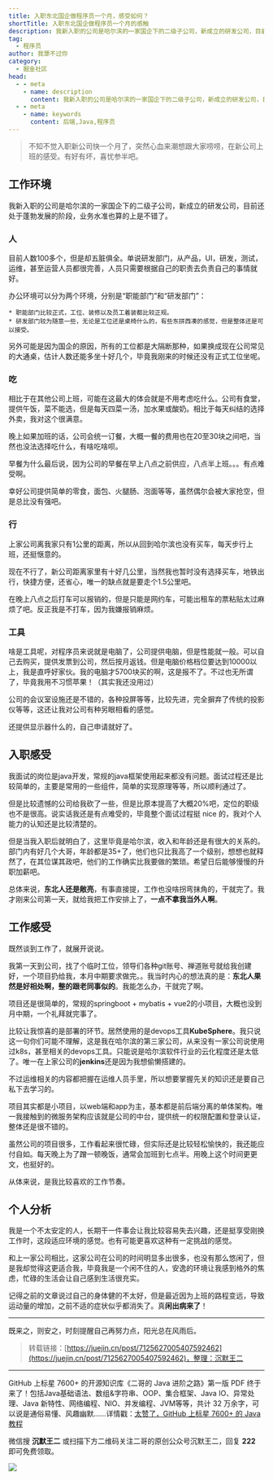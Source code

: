 ```yaml
---
title: 入职东北国企做程序员一个月，感受如何？
shortTitle: 入职东北国企做程序员一个月的感触
description: 我新入职的公司是哈尔滨的一家国企下的二级子公司，新成立的研发公司，目前还处于蓬勃发展的阶段，业务水准也算的上是不错了。 人 目前
tag:
  - 程序员
author: 我犟不过你
category:
  - 掘金社区
head:
  - - meta
    - name: description
      content: 我新入职的公司是哈尔滨的一家国企下的二级子公司，新成立的研发公司，目前还处于蓬勃发展的阶段，业务水准也算的上是不错了。 人 目前
  - - meta
    - name: keywords
      content: 后端,Java,程序员
---
```




>不知不觉入职新公司快一个月了，突然心血来潮想跟大家唠唠，在新公司上班的感受。有好有坏，喜忧参半吧。

## 工作环境

我新入职的公司是哈尔滨的一家国企下的二级子公司，新成立的研发公司，目前还处于蓬勃发展的阶段，业务水准也算的上是不错了。

### 人
目前人数100多个，但是却五脏俱全。单说研发部门，从产品，UI，研发，测试，运维，甚至运营人员都很完善，人员只需要根据自己的职责去负责自己的事情就好。

办公环境可以分为两个环境，分别是“职能部门”和“研发部门”：

    * 职能部门比较正式，工位、装修以及员工着装都比较正规。
    * 研发部门较为随意一些，无论是工位还是桌椅什么的，有些东拼西凑的感觉，但是整体还是可以接受。

另外可能是因为国企的原因，所有的工位都是大隔断那种，如果换成现在公司常见的大通桌，估计人数还能多坐十好几个，毕竟我刚来的时候还没有正式工位坐呢。

### 吃

相比于在其他公司上班，可能在这最大的体会就是不用考虑吃什么。公司有食堂，提供午饭，菜不能选，但是每天四菜一汤，加水果或酸奶。相比于每天纠结的选择外卖，我对这个很满意。

晚上如果加班的话，公司会统一订餐，大概一餐的费用也在20至30块之间吧，当然也没法选择吃什么，有啥吃啥呗。

早餐为什么最后说，因为公司的早餐在早上八点之前供应，八点半上班。。。有点难受啊。

幸好公司提供简单的零食，面包、火腿肠、泡面等等，虽然偶尔会被大家抢空，但是总比没有强吧。

### 行

上家公司离我家只有1公里的距离，所以从回到哈尔滨也没有买车，每天步行上班，还挺惬意的。

现在不行了，新公司距离家里有十好几公里，当然我也暂时没有选择买车，地铁出行，快捷方便，还省心，唯一的缺点就是要走个1.5公里吧。

在晚上八点之后打车可以报销的，但是只能是网约车，可能出租车的票粘贴太过麻烦了吧。反正我是不打车，因为我嫌报销麻烦。

###  工具

啥是工具呢，对程序员来说就是电脑了，公司提供电脑，但是性能就一般。可以自己去购买，提供发票到公司，然后按月返钱。但是电脑价格档位要达到10000以上，我是直呼好家伙。我的电脑才5700块买的啊，这是报不了。不过也无所谓了，毕竟我用不习惯苹果！（其实我还没用过）

公司的会议室设施还是不错的，各种投屏等等，比较先进，完全摒弃了传统的投影仪等等，这还让我对公司有种另眼相看的感觉。

还提供显示器什么的，自己申请就好了。

## 入职感受

我面试的岗位是java开发，常规的java框架使用起来都没有问题。面试过程还是比较简单的，主要是常用的一些组件，简单的实现原理等等，所以顺利通过了。

但是比较遗憾的公司给我砍了一些，但是比原本提高了大概20%吧，定位的职级也不是很高。说实话我还是有点难受的，毕竟整个面试过程挺 nice 的，我对个人能力的认知还是比较清楚的。

但是当我入职后就明白了，这里毕竟是哈尔滨，收入和年龄还是有很大的关系的。部门内有好几个大哥，年龄都是35+了，他们也只比我高了一个级别，想想也就释然了，在其位谋其政吧，他们的工作确实比我要做的繁琐。希望日后能够慢慢的升职加薪吧。

总体来说，**东北人还是敞亮**，有事直接提，工作也没啥拐弯抹角的，干就完了。我才刚来公司第一天，就给我把工作安排上了，**一点不拿我当外人啊**。

## 工作感受

既然谈到工作了，就展开说说。

我第一天到公司，找了个临时工位，领导们各种git账号、禅道账号就给我创建好，一个项目扔给我，本月中期要求做完。。我当时内心的想法真的是：**东北人果然是好相处啊，整的跟老同事似的**。我能怎么办，干就完了啊。

项目还是很简单的，常规的springboot + mybatis + vue2的小项目，大概也没到月中期，一个礼拜就完事了。

比较让我惊喜的是部署的环节。居然使用的是devops工具**KubeSphere**。我只说这一句你们可能不理解，这是我在哈尔滨的第三家公司，从来没有一家公司说使用过k8s，甚至相关的devops工具。只能说是哈尔滨软件行业的云化程度还是太低了。唯一在上家公司的**jenkins**还是因为我想偷懒搭建的。

不过运维相关的内容都把握在运维人员手里，所以想要掌握先关的知识还是要自己私下去学习的。

项目其实都是小项目，以web端和app为主，基本都是前后端分离的单体架构。唯一我接触到的微服务架构应该就是公司的中台，提供统一的权限配置和登录认证，整体还是很不错的。

虽然公司的项目很多，工作看起来很忙碌，但实际还是比较轻松愉快的，我还能应付自如。每天晚上为了蹭一顿晚饭，通常会加班到七点半。用晚上这个时间更更文，也挺好的。

从体来说，是我比较喜欢的工作节奏。

## 个人分析

我是一个不太安定的人，长期干一件事会让我比较容易失去兴趣，还是挺享受刚换工作时，这段适应环境的感觉。也有可能更喜欢这种有一定挑战的感觉。

和上一家公司相比，这家公司在公司的时间明显多出很多，也没有那么悠闲了，但是我却觉得这更适合我，毕竟我是一个闲不住的人，安逸的环境让我感到格外的焦虑，忙碌的生活会让自己感到生活很充实。

记得之前的文章说过自己的身体健的不太好，但是最近因为上班的路程变远，导致运动量的增加，之前不适的症状似乎都消失了。真**闲出病来了**！

****

既来之，则安之，时刻提醒自己再努力点，阳光总在风雨后。





>转载链接：[https://juejin.cn/post/7125627005407592462](https://juejin.cn/post/7125627005407592462)，整理：沉默王二

----

GitHub 上标星 7600+ 的开源知识库《二哥的 Java 进阶之路》第一版 PDF 终于来了！包括Java基础语法、数组&字符串、OOP、集合框架、Java IO、异常处理、Java 新特性、网络编程、NIO、并发编程、JVM等等，共计 32 万余字，可以说是通俗易懂、风趣幽默……详情戳：[太赞了，GitHub 上标星 7600+ 的 Java 教程](https://tobebetterjavaer.com/overview/)


微信搜 **沉默王二** 或扫描下方二维码关注二哥的原创公众号沉默王二，回复 **222** 即可免费领取。

![](https://cdn.tobebetterjavaer.com/tobebetterjavaer/images/gongzhonghao.png)
